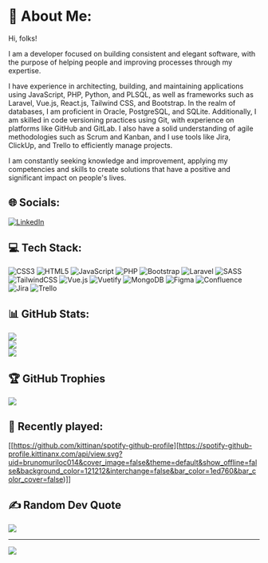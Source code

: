 # 💫 About Me:
Hi, folks!

I am a developer focused on building consistent and elegant software, with the purpose of helping people and improving processes through my expertise.

I have experience in architecting, building, and maintaining applications using JavaScript, PHP, Python, and PLSQL, as well as frameworks such as Laravel, Vue.js, React.js, Tailwind CSS, and Bootstrap. In the realm of databases, I am proficient in Oracle, PostgreSQL, and SQLite. Additionally, I am skilled in code versioning practices using Git, with experience on platforms like GitHub and GitLab. I also have a solid understanding of agile methodologies such as Scrum and Kanban, and I use tools like Jira, ClickUp, and Trello to efficiently manage projects.

I am constantly seeking knowledge and improvement, applying my competencies and skills to create solutions that have a positive and significant impact on people's lives.

## 🌐 Socials:
[![LinkedIn](https://img.shields.io/badge/LinkedIn-%230077B5.svg?logo=linkedin&logoColor=white)](https://linkedin.com/in/bruno-murilo) 

## 💻 Tech Stack:
![CSS3](https://img.shields.io/badge/css3-%231572B6.svg?style=for-the-badge&logo=css3&logoColor=white) ![HTML5](https://img.shields.io/badge/html5-%23E34F26.svg?style=for-the-badge&logo=html5&logoColor=white) ![JavaScript](https://img.shields.io/badge/javascript-%23323330.svg?style=for-the-badge&logo=javascript&logoColor=%23F7DF1E) ![PHP](https://img.shields.io/badge/php-%23777BB4.svg?style=for-the-badge&logo=php&logoColor=white) ![Bootstrap](https://img.shields.io/badge/bootstrap-%23563D7C.svg?style=for-the-badge&logo=bootstrap&logoColor=white) ![Laravel](https://img.shields.io/badge/laravel-%23FF2D20.svg?style=for-the-badge&logo=laravel&logoColor=white) ![SASS](https://img.shields.io/badge/SASS-hotpink.svg?style=for-the-badge&logo=SASS&logoColor=white) ![TailwindCSS](https://img.shields.io/badge/tailwindcss-%2338B2AC.svg?style=for-the-badge&logo=tailwind-css&logoColor=white) ![Vue.js](https://img.shields.io/badge/vuejs-%2335495e.svg?style=for-the-badge&logo=vuedotjs&logoColor=%234FC08D) ![Vuetify](https://img.shields.io/badge/Vuetify-1867C0?style=for-the-badge&logo=vuetify&logoColor=AEDDFF) ![MongoDB](https://img.shields.io/badge/MongoDB-%234ea94b.svg?style=for-the-badge&logo=mongodb&logoColor=white) 	![Figma](https://img.shields.io/badge/figma-%23F24E1E.svg?style=for-the-badge&logo=figma&logoColor=white) ![Confluence](https://img.shields.io/badge/confluence-%23172BF4.svg?style=for-the-badge&logo=confluence&logoColor=white) ![Jira](https://img.shields.io/badge/jira-%230A0FFF.svg?style=for-the-badge&logo=jira&logoColor=white) ![Trello](https://img.shields.io/badge/Trello-%23026AA7.svg?style=for-the-badge&logo=Trello&logoColor=white)

## 📊 GitHub Stats:
![](https://github-readme-stats.vercel.app/api?username=brun0muril0&theme=radical&hide_border=false&include_all_commits=false&count_private=false)<br/>
![](https://github-readme-streak-stats.herokuapp.com/?user=brun0muril0&theme=radical&hide_border=false)<br/>
![](https://github-readme-stats.vercel.app/api/top-langs/?username=brun0muril0&theme=radical&hide_border=false&include_all_commits=false&count_private=false&layout=compact)

## 🏆 GitHub Trophies
![](https://github-profile-trophy.vercel.app/?username=brun0muril0&theme=radical&no-frame=false&no-bg=false&margin-w=4)

## 🎵 Recently played:
[[https://github.com/kittinan/spotify-github-profile][https://spotify-github-profile.kittinanx.com/api/view.svg?uid=brunomuriloc014&cover_image=false&theme=default&show_offline=false&background_color=121212&interchange=false&bar_color=1ed760&bar_color_cover=false)]]

## ✍️ Random Dev Quote
![](https://quotes-github-readme.vercel.app/api?type=vetical&theme=radical)

---
[![](https://visitcount.itsvg.in/api?id=brun0muril0&icon=1&color=8)](https://visitcount.itsvg.in)

<!-- Proudly created with GPRM ( https://gprm.itsvg.in ) -->
